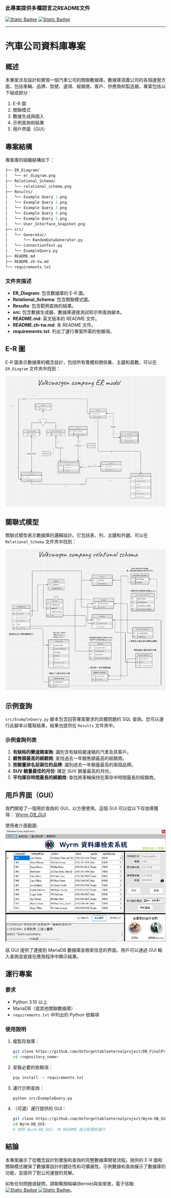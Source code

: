 ﻿### 此專案提供多種語言之README文件
[![Static Badge](https://img.shields.io/badge/lang-en-red)](https://github.com/Unforgettableeternalproject/DB_FinalProject/blob/main/README.md) [![Static Badge](https://img.shields.io/badge/lang-zh--tw-yellow)](https://github.com/Unforgettableeternalproject/DB_FinalProject/blob/main/README.zh-tw.md)

---

# 汽車公司資料庫專案

## 概述

本專案涉及設計和實現一個汽車公司的關聯數據庫。數據庫涵蓋公司的各個運營方面，包括車輛、品牌、型號、選項、經銷商、客戶、供應商和製造廠。專案包括以下組成部分：
1. E-R 圖
2. 關聯模式
3. 數據生成與插入
4. 示例查詢和結果
5. 用戶界面（GUI）

## 專案結構

專案庫的組織結構如下：

```graphql
├── ER_Diagram/
│   └── er_diagram.png
├── Relational_Schema/
│   └── relational_schema.png
├── Results/
│   └── Example Query 1.png
│   └── Example Query 2.png
│   └── Example Query 3.png
│   └── Example Query 4.png
│   └── Example Query 5.png
│   └── User_Interface_Snapshot.png
├── src/
│   └── Generator/
│       └── RandomDataGenerator.py
│   └── ConnectionTest.py
│   └── ExampleQuery.py
├── README.md
├── README.zh-tw.md
└── requirements.txt
```

### 文件夾描述

- **ER_Diagram**: 包含數據庫的 E-R 圖。
- **Relational_Schema**: 包含關聯模式圖。
- **Results**: 包含範例查詢的結果。
- **src**: 包含數據生成器、數據庫連接測試和示例查詢腳本。
- **README.md**: 英文版本的 README 文件。
- **README.zh-tw.md**: 本 README 文件。
- **requirements.txt**: 列出了運行專案所需的依賴項。

## E-R 圖

E-R 圖表示數據庫的概念設計，包括所有實體和關係集、主鍵和基數。可以在 `ER_Diagram` 文件夾中找到：

![ER 圖](ER_Diagram/er_diagram.png)

## 關聯式模型

關聯式模型表示數據庫的邏輯設計。它包括表、列、主鍵和外鍵。可以在 `Relational_Schema` 文件夾中找到：

![關聯模式](Relational_Schema/relational_schema.png)

## 示例查詢

`src/ExampleQuery.py` 腳本包含回答專案要求的具體問題的 SQL 查詢。您可以運行此腳本以獲取結果，結果也提供在 `Results` 文件夾中。

### 示例查詢列表

1. **有缺陷的變速箱查詢**: 識別含有缺陷變速箱的汽車及其客戶。
2. **銷售額最高的經銷商**: 查找過去一年銷售額最高的經銷商。
3. **按銷量排名前兩位的品牌**: 識別過去一年銷量最高的兩個品牌。
4. **SUV 銷量最佳的月份**: 確定 SUV 銷量最高的月份。
5. **平均庫存時間最長的經銷商**: 查找將車輛保持在庫存中時間最長的經銷商。

## 用戶界面（GUI）

我們開發了一個用於查詢的 GUI，以方便使用。這個 GUI 可以從以下存放庫獲得：
[Wyrm-DB_GUI](https://github.com/Unforgettableeternalproject/Wyrm-DB_GUI-)

使用者介面截圖:
![截圖](Results/User_Interface_Snapshot.png)

該 GUI 提供了連接到 MariaDB 數據庫並檢索信息的界面。用戶可以通過 GUI 輸入查詢並直接在應用程序中顯示結果。

## 運行專案

### 要求

- Python 3.10 以上
- MariaDB（或其他關聯數據庫）
- `requirements.txt` 中列出的 Python 依賴項

### 使用說明

1. 複製存放庫：
   ```bash
   git clone https://github.com/Unforgettableeternalproject/DB_FinalProject
   cd <repository_name>
   ```
2. 安裝必要的依賴項：
   ```bash
   pip install -r requirements.txt
   ```
3. 運行示例查詢：
   ```bash
   python src/ExampleQuery.py
   ```
4. （可選）運行提供的 GUI：
   ```bash
   git clone https://github.com/Unforgettableeternalproject/Wyrm-DB_GUI-
   cd Wyrm-DB_GUI-
   # 按照 Wyrm-DB_GUI- 的 README 指示配置和運行
   ```

## 結論

本專案展示了從概念設計到實施和查詢的完整數據庫開發流程。提供的 E-R 圖和關聯模式確保了數據庫設計的健壯性和可擴展性。示例數據和查詢展示了數據庫的功能，並提供了對公司運營的見解。

如有任何問題或疑問，請聯繫顏榕嶙(Bernie)與吳傢澂，電子信箱: [![Static Badge](https://img.shields.io/badge/mail-Bernie-blue)
](mailto:ptyc4076@gmail.com) [![Static Badge](https://img.shields.io/badge/mail-Charlie-green)](mailto:charlie930320@gmail.com)。